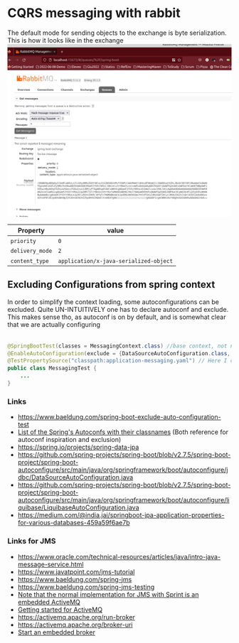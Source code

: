 # CQRS messaging with rabbit

The default mode for sending objects to the exchange is byte serialization.
This is how it looks like in the exchange
![the exchange with serialized bytes](./docs/serilized_object_for_spring_message.png)

| Property        | value                                  |
|-----------------|----------------------------------------|
| `priority`      | `0`                                    |
| `delivery_mode` | `2`                                    |
| `content_type`  | `application/x-java-serialized-object` |


## Excluding Configurations from spring context

In order to simplify the context loading, some autoconfigurations can be excluded.
Quite UN-INTUITIVELY one has to declare autoconf and exclude.
This makes sense tho, as autoconf is on by default, and is
somewhat clear that we are actually configuring

```java

@SpringBootTest(classes = MessagingContext.class) //base context, not needed
@EnableAutoConfiguration(exclude = {DataSourceAutoConfiguration.class, LiquibaseAutoConfiguration.class}) // Here I am excluding liquibase and JPA ( is a Conditional of DataSource)
@TestPropertySource("classpath:application-messaging.yaml") // Here I configure ONLY the Autoconf I need, and the Context comes up
public class MessagingTest {
    ...
}
```

### Links
- https://www.baeldung.com/spring-boot-exclude-auto-configuration-test
- [List of the Spring's Autoconfs with their classnames](https://docs.spring.io/spring-boot/docs/current/reference/html/auto-configuration-classes.html) (Both reference for autoconf inspiration and exclusion)
- https://spring.io/projects/spring-data-jpa
- https://github.com/spring-projects/spring-boot/blob/v2.7.5/spring-boot-project/spring-boot-autoconfigure/src/main/java/org/springframework/boot/autoconfigure/jdbc/DataSourceAutoConfiguration.java
- https://github.com/spring-projects/spring-boot/blob/v2.7.5/spring-boot-project/spring-boot-autoconfigure/src/main/java/org/springframework/boot/autoconfigure/liquibase/LiquibaseAutoConfiguration.java
- https://medium.com/@india.jai/springboot-jpa-application-properties-for-various-databases-459a59f6ae7b

### Links for JMS

- https://www.oracle.com/technical-resources/articles/java/intro-java-message-service.html
- https://www.javatpoint.com/jms-tutorial
- https://www.baeldung.com/spring-jms
- https://www.baeldung.com/spring-jms-testing
- [Note that the normal implementation for JMS with Sprint is an embedded ActiveMQ](https://github.com/eugenp/tutorials/tree/master/spring-jms/src/main/resources)
- [Getting started for ActiveMQ](https://activemq.apache.org/getting-started)
- https://activemq.apache.org/run-broker
- https://activemq.apache.org/broker-uri
- [Start an embedded broker](https://activemq.apache.org/how-do-i-embed-a-broker-inside-a-connection)